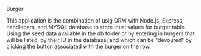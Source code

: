 Burger

This application is the combination of usig ORM with Node.js, Express, handlebars, and MYSQL database to store intial values for burger table. Using the seed data available in the db folder or by entering in burgers that will be listed, by their ID in the database, and which can be "devoured" by clicking the button associated with the burger on the row.
